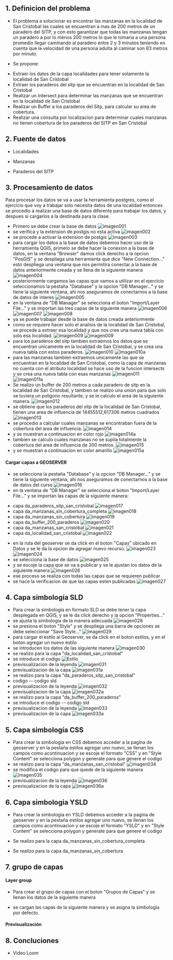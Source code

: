 ## 1. Definicion del problema

* El problema a solucionar es encontrar las manzanas en la localidad de San Cristobal las cuales se encuentran a mas de 200 metros de un paradero del SITP, y con esto garantizar que todas las manzanas tengan un paradero a por lo menos 200 metros lo que le tomaria a una persona promedio llegar caminando al paradero entre 2 y 3 minutos teniendo en cuenta que la velocidad de una persona adulta al caminar son 83 metros por minuto.

* Se propone:
- Extraer los datos de la capa localidades para tener solamente la localidad de San Cristobal
- Extraer los paraderos del sitp que se encuentran en la localidad de San Cristobal
- Realizar un Intersect para determinar las manzanas que se encuentran en la localidad de San Cristobal
- Realizar un Buffer a los paraderos del Sitp, para calcular su area de cobertura.
- Realizar una consulta por localizacion para determinar cuales manzanas no tienen cobertura de los paraderos del SITP en San Cristobal

## 2. Fuente de datos

* Localidades

* Manzanas

* Paraderos del SITP

## 3. Procesamiento de datos

Para procesar los datos se va a usar la herramienta postgres, como el ejercicio que voy a trabajar solo necesita datos de una localidad entonces se procedio a realizar una base de datos diferente para trabajar los datos, y despues si cargarlos a la destinada para la clase.

* Primero se debe crear la base de datos
![imagen001](Imagenes/imagen001.PNG "imagen001")
* se verifica y la extension de postgis no esta activa
![imagen002](Imagenes/imagen002.PNG "imagen002")
* se procede a activar la extension de postgis
![imagen003](Imagenes/imagen003.PNG "imagen003")
* para cargar los datos a la base de datos debemos hacer uso de la herramienta QGIS, primero se debe hacer la conexion a la base de datos, en la ventana "Browser" damos click derecho a la opcion "PosGIS" y se despliega una herramienta que dice "New Connection..." esto despliega una ventana que nos permitira conectar a la base de datos anteriormente creada y se llena de la siguiente manera
![imagen004](Imagenes/imagen004.PNG "imagen004")
* posteriormente cargamos las capas que vamos a utilizar en el ejercicio seleccionamos la pestaña "Database" y la opcion "DB Manager..." y se tiene la siguiente ventana, ahi nos aseguramos de conectarnos a la base de datos de interes
![imagen005](Imagenes/imagen005.PNG "imagen005")
* en la ventana de "DB Manager" se selecciona el boton "Import/Layer File..." y se importan las tres capas de la siguiente manera
![imagen006](Imagenes/imagen006.PNG "imagen006")
![imagen007](Imagenes/imagen007.PNG "imagen007")
![imagen008](Imagenes/imagen008.PNG "imagen008")
* ya se puede trabajar desde la base de datos creada anteriormente
* como se requiere hacer solo el analisis de la localidad de San Cristobal, se procede a extraer esa localidad y que nos cree una nueva tabla con solo esa localidad.
![imagen009](Imagenes/imagen009.PNG "imagen009")
![imagen009](Imagenes/imagen009a.PNG "imagen009a")
* para los paraderos del sitp tambien extraemos los datos que se encuentran unicamente en la localidad de San Cristobal, y se crea una nueva tabla con estos paraderos.
![imagen010](Imagenes/imagen010.PNG "imagen010")
![imagen010a](Imagenes/imagen010a.PNG "imagen010a")
* para las manzanas tambien extraemos unicamente las que se encuentran en la localidad de San Cristobal, como la capa de manzanas no cuenta con el atributo localidad se hace uso de la funcion intersects y se crea una nueva tabla con esas manzanas
![imagen011](Imagenes/imagen011.PNG "imagen011")
![imagen011a](Imagenes/imagen011a.PNG "imagen011a")
* Se realizo un buffer de 200 metros a cada paradero de sitp en la localidad de San Cristobal, y tambien se realizo una union para que solo se tuviera un poligono resultante, y se le calculo el area de la siguiente manera.
![imagen012](Imagenes/imagen012.PNG "imagen012")
* se obtiene que los paraderos del sitp de la localidad de San Cristobal, tienen una area de influencia de 14455512,617306 metros cuadrados 
![imagen013](Imagenes/imagen013.PNG "imagen013")
* se procedio a calcular cuales manzanas se encontraban fuera de la cobertura del area de influencia.
![imagen014](Imagenes/imagen014.PNG "imagen014")
* y se muestran a continuacion en color rojo
![imagen014a](Imagenes/imagen014a.PNG "imagen014a")
* tambien se calculo cuales manzanas no se suplia totalmente la cobertura del area de influencia de 200 metros.
![imagen015](Imagenes/imagen015.PNG "imagen015")
* y se muestran a continuacion en color amarillo
![imagen015a](Imagenes/imagen015a.PNG "imagen015a")


#### Cargar capas a GEOSERVER

* se selecciona la pestaña "Database" y la opcion "DB Manager..." y se tiene la siguiente ventana, ahi nos aseguramos de conectarnos a la base de datos del curso
![imagen016](Imagenes/imagen016.PNG "imagen016")
* en la ventana de "DB Manager" se selecciona el boton "Import/Layer File..." y se importan las capas de la siguiente manera:
- capa da_paraderos_sitp_san_cristobal
![imagen017](Imagenes/imagen017.PNG "imagen017")
- capa da_manzanas_sin_cobertura_completa
![imagen018](Imagenes/imagen018.PNG "imagen018")
- capa da_manzanas_sin_cobertura
![imagen019](Imagenes/imagen019.PNG "imagen019")
- capa da_buffer_200_paraderos
![imagen020](Imagenes/imagen020.PNG "imagen020")
- capa da_manzanas_san_cristobal
![imagen021](Imagenes/imagen021.PNG "imagen021")
- capa da_localidad_san_cristobal
![imagen022](Imagenes/imagen022.PNG "imagen022")
* en la ruta del geoserver se da click en el boton "Capas" ubicado en Datos y se le da la opcion de agragar nuevo recurso.
![imagen023](Imagenes/imagen023.PNG "imagen023")
![imagen024](Imagenes/imagen024.PNG "imagen024")
* se selecciona la base de datos 
![imagen025](Imagenes/imagen025.PNG "imagen025")
* y se escoje la capa que se va a publicar y se le ajustan los datos de la siguiente manera
![imagen026](Imagenes/imagen026.PNG "imagen026")
* ese proceso se realiza con todas las capas que se requieren publicar
* se hace la verificacion de que las capas esten publicadas
![imagen027](Imagenes/imagen027.PNG "imagen027")


## 4. Capa simbología SLD

* Para crear la simbologia en formato SLD se debe tener la capa desplegada en QGIS, y se le da click derecho y la opcion "Properties..."
* se ajusta la simbologia de la manera adecuada
![imagen028](Imagenes/imagen028.PNG "imagen028")
* se presiona el boton "Style" y se despliega una barra de opciones se debe seleccionar "Save Style..." 
![imagen029](Imagenes/imagen029.PNG "imagen029")
* para cargar el estilo al Geoserver, se da click en el boton estilos, y en el boton agregar un nuevo estilo
* se introducen los datos de las siguiente manera
![imagen030](Imagenes/imagen030.PNG "imagen030")
* se realizo para la capa "da_localidad_san_cristobal"
* se introduce el codigo 
![Estilo](Estilos/da_estilo_localidad_sc.sld )
* previsualizacion de la leyenda
![imagen031](Imagenes/imagen031.PNG "imagen031")
* previsualizacion de la capa
![imagen031a](Imagenes/imagen031a.PNG "imagen031a")
* se realizo para la capa "da_paraderos_sitp_san_cristobal"
* codigo
-- codigo sld
* previsualizacion de la leyenda
![imagen032](Imagenes/imagen032.PNG "imagen032")
* previsualizacion de la capa
![imagen032a](Imagenes/imagen032a.PNG "imagen032a")
* se realizo para la capa "da_buffer_200_paraderos"
* se introduce el codigo 
-- codigo sld
* previsualizacion de la leyenda
![imagen033](Imagenes/imagen033.PNG "imagen033")
* previsualizacion de la capa
![imagen033a](Imagenes/imagen033a.PNG "imagen033a")

## 5. Capa simbología CSS

* Para crear la simbologia en CSS debemos acceder a la pagina de geoserver y en la pestaña estilos agregar uno nuevo, se llenan los campos como acontinuacion y se escoje el formato "CSS" y en "Style Content" se selecciona polygon y generate para que genere el codigo
* se realizo para la capa "da_manzanas_san_cristobal"
![imagen034](Imagenes/imagen034.PNG "imagen034")
* se modifica el codigo para que quede de la siguiente manera
![imagen035](Imagenes/imagen035.PNG "imagen035")
* previsualizacion de la leyenda
![imagen036](Imagenes/imagen036.PNG "imagen036")
* previsualizacion de la capa
![imagen036a](Imagenes/imagen036a.PNG "imagen036a")

## 6. Capa simbologia YSLD

* Para crear la simbologia en YSLD debemos acceder a la pagina de geoserver y en la pestaña estilos agregar uno nuevo, se llenan los campos como acontinuacion y se escoje el formato "YSLD" y en "Style Content" se selecciona polygon y generate para que genere el codigo
* Se realizo para la capa da_manzanas_sin_cobertura_completa

* Se realizo para la capa da_manzanas_sin_cobertura



## 7. grupo de capas 

#### Layer group
* Para crear el grupo de capas con el boton "Grupos de Capas" y se llenan los datos de la siguiente manera

* se cargan las capas de la siguiente manera y se asigna la simbologia por defecto.

#### Previsualización

## 8. Concluciones

* Video Loom